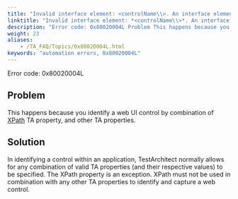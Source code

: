 ```yaml
--- 
title: "Invalid interface element: <controlName\\>. An interface element cannot be identified by both its 'xpath' and other properties."
linktitle: "Invalid interface element: *<controlName\\>*. An interface element cannot be identified by both its 'xpath' and other properties."
description: "Error code: 0x80020004L Problem This happens because you identify a web UI control by combination of XPath TA property, and other TA properties. Solution In identifying a control within an ..."
weight: 23
aliases: 
    - /TA_FAQ/Topics/0x80020004L.html
keywords: "automation errors, 0x80020004L"
---
```


Error code: 0x80020004L

## Problem

This happens because you identify a web UI control by combination of [XPath](/TA_Help/Topics/prop_xpath.html) TA property, and other TA properties.

## Solution

In identifying a control within an application, TestArchitect normally allows for any combination of valid TA properties \(and their respective values\) to be specified. The XPath property is an exception. XPath must not be used in combination with any other TA properties to identify and capture a web control.




